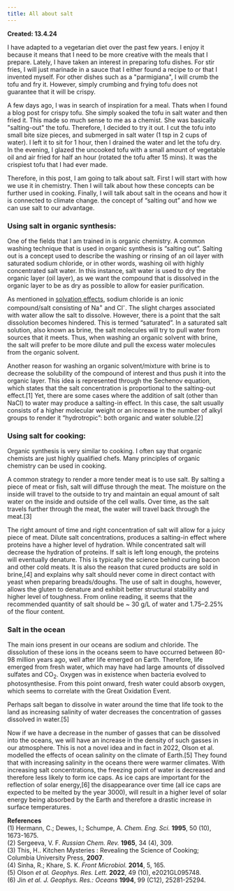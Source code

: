 ```yaml
---
title: All about salt
---
```


**Created: 13.4.24**

I have adapted to a vegetarian diet over the past few years. I enjoy it because it means that I need to be more creative with the meals that I prepare. Lately, I have taken an interest in preparing tofu dishes. For stir fries, I will just marinade in a sauce that I either found a recipe to or that I invented myself. For other dishes such as a "parmigiana", I will crumb the tofu and fry it. However, simply crumbing and frying tofu does not guarantee that it will be crispy. 

A few days ago, I was in search of inspiration for a meal. Thats when I found a blog post for crispy tofu. She simply soaked the tofu in salt water and then fried it. This made so much sense to me as a chemist. She was basically "salting-out" the tofu. Therefore, I decided to try it out. I cut the tofu into small bite size pieces, and submerged in salt water (1 tsp in 2 cups of water). I left it to sit for 1 hour, then I drained the water and let the tofu dry. In the evening, I glazed the uncooked tofu with a small amount of vegetable oil and air fried for half an hour (rotated the tofu after 15 mins). It was the crispiest tofu that I had ever made.

Therefore, in this post, I am going to talk about salt. First I will start with how we use it in chemistry. Then I will talk about how these concepts can be further used in cooking. Finally, I will talk about salt in the oceans and how it is connected to climate change. the concept of “salting out” and how we can use salt to our advantage. 

### Using salt in organic synthesis:
One of the fields that I am trained in is organic chemistry. A common washing technique that is used in organic synthesis is “salting out”. Salting out is a concept used to describe the washing or rinsing of an oil layer with saturated sodium chloride, or in other words, washing oil with highly concentrated salt water. In this instance, salt water is used to dry the organic layer (oil layer), as we want the compound that is dissolved in the organic layer to be as dry as possible to allow for easier purification. 

As mentioned in [solvation effects](./polymer-science/solvation.md), sodium chloride is an ionic compound/salt consisting of Na<sup>+</sup> and Cl<sup>-</sup>. The slight charges associated with water allow the salt to dissolve. However, there is a point that the salt dissolution becomes hindered. This is termed “saturated”. In a saturated salt solution, also known as brine, the salt molecules will try to pull water from sources that it meets. Thus, when washing an organic solvent with brine, the salt will prefer to be more dilute and pull the excess water molecules from the organic solvent. 

Another reason for washing an organic solvent/mixture with brine is to decrease the solubility of the compound of interest and thus push it into the organic layer. This idea is represented through the Sechenov equation, which states that the salt concentration is proportional to the salting-out effect.[1] Yet, there are some cases where the addition of salt (other than NaCl) to water may produce a salting-in effect. In this case, the salt usually consists of a higher molecular weight or an increase in the number of alkyl groups to render it “hydrotropic”: both organic and water soluble.[2]

### Using salt for cooking:
Organic synthesis is very similar to cooking. I often say that organic chemists are just highly qualified chefs. Many principles of organic chemistry can be used in cooking. 

A common strategy to render a more tender meat is to use salt. By salting a piece of meat or fish, salt will diffuse through the meat. The moisture on the inside will travel to the outside to try and maintain an equal amount of salt water on the inside and outside of the cell walls. Over time, as the salt travels further through the meat, the water will travel back through the meat.[3]

The right amount of time and right concentration of salt will allow for a juicy piece of meat. Dilute salt concentrations, produces a salting-in effect where proteins have a higher level of hydration. While concentrated salt will decrease the hydration of proteins. If salt is left long enough, the proteins will eventually denature. This is typically the science behind curing bacon and other cold meats. It is also the reason that cured products are sold in brine,[4] and explains why salt should never come in direct contact with yeast when preparing breads/doughs. The use of salt in doughs, however, allows the gluten to denature and exhibit better structural stability and higher level of toughness. From online reading, it seems that the recommended quantity of salt should be ~ 30 g/L of water and 1.75–2.25% of the flour content. 

### Salt in the ocean
The main ions present in our oceans are sodium and chloride. The dissolution of these ions in the oceans seem to have occurred between 80-98 million years ago, well after life emerged on Earth. Therefore, life emerged from fresh water, which may have had large amounts of dissolved sulfates and CO<sub>2</sub>. Oxygen was in existence when bacteria evolved to photosynthesise. From this point onward, fresh water could absorb oxygen, which seems to correlate with the Great Oxidation Event.

Perhaps salt began to dissolve in water around the time that life took to the land as increasing salinity of water decreases the concentration of gasses dissolved in water.[5]

Now if we have a decrease in the number of gasses that can be dissolved into the oceans, we will have an increase in the density of such gasses in our atmosphere. This is not a novel idea and in fact in 2022, Olson et al. modelled the effects of ocean salinity on the climate of Earth.[5] They found that with increasing salinity in the oceans there were warmer climates. With increasing salt concentrations, the freezing point of water is decreased and therefore less likely to form ice caps. As ice caps are important for the reflection of solar energy,[6] the disappearance over time (all ice caps are expected to be melted by the year 3000), will result in a higher level of solar energy being absorbed by the Earth and therefore a drastic increase in surface temperatures. 


**References** <br/>
(1) Hermann, C.; Dewes, I.; Schumpe, A. *Chem. Eng. Sci.* **1995**, 50 (10), 1673-1675. <br/>
(2) Sergeeva, V. F. *Russian Chem. Rev.* **1965**, 34 (4), 309.<br/>
(3) This, H.. Kitchen Mysteries : Revealing the Science of Cooking; Columbia University Press, **2007**.<br/>
(4) Sinha, R.; Khare, S. K. *Front Microbiol.* **2014**, 5, 165.<br/>
(5) Olson *et al.* *Geophys. Res. Lett.* **2022**, 49 (10), e2021GL095748.<br/>
(6) Jin *et al. J. Geophys. Res.: Oceans* **1994**, 99 (C12), 25281-25294.

